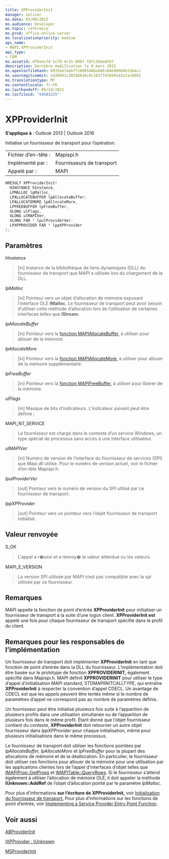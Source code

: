 ```yaml
---
title: XPProviderInit
manager: soliver
ms.date: 03/09/2015
ms.audience: Developer
ms.topic: reference
ms.prod: office-online-server
ms.localizationpriority: medium
api_name:
- MAPI.XPProviderInit
api_type:
- COM
ms.assetid: df6eacf4-1cf9-4c25-806f-f87c38dad597
description: Dernière modification le 9 mars 2015
ms.openlocfilehash: 6935eb7aebf718065486e686184e98b84b156acc
ms.sourcegitcommit: a1d9041c20256616c9c183f7d1049142a7ac6991
ms.translationtype: MT
ms.contentlocale: fr-FR
ms.lasthandoff: 09/24/2021
ms.locfileid: "59583225"
---
```

# <a name="xpproviderinit"></a>XPProviderInit

  
  
**S’applique à** : Outlook 2013 | Outlook 2016 
  
Initialise un fournisseur de transport pour l’opération.
  
|||
|:-----|:-----|
|Fichier d’en-tête :  <br/> |Mapispi.h  <br/> |
|Implémenté par :  <br/> |Fournisseurs de transport  <br/> |
|Appelé par :  <br/> |MAPI  <br/> |
   
```cpp
HRESULT XPProviderInit(
  HINSTANCE hInstance,
  LPMALLOC lpMalloc,
  LPALLOCATEBUFFER lpAllocateBuffer,
  LPALLOCATEMORE lpAllocateMore,
  LPFREEBUFFER lpFreeBuffer,
  ULONG ulFlags,
  ULONG ulMAPIVer,
  ULONG FAR * lpulProviderVer,
  LPXPPROVIDER FAR * lppXPProvider
);
```

## <a name="parameters"></a>Paramètres

 _hInstance_
  
> [in] Instance de la bibliothèque de liens dynamiques (DLL) du fournisseur de transport que MAPI a utilisée lors du chargement de la DLL.
    
 _lpMalloc_
  
> [in] Pointeur vers un objet d’allocation de mémoire exposant l’interface OLE **IMalloc.** Le fournisseur de transport peut avoir besoin d’utiliser cette méthode d’allocation lors de l’utilisation de certaines interfaces telles que **IStream**. 
    
 _lpAllocateBuffer_
  
> [in] Pointeur vers la [fonction MAPIAllocateBuffer,](mapiallocatebuffer.md) à utiliser pour allouer de la mémoire. 
    
 _lpAllocateMore_
  
> [in] Pointeur vers la [fonction MAPIAllocateMore,](mapiallocatemore.md) à utiliser pour allouer de la mémoire supplémentaire. 
    
 _lpFreeBuffer_
  
> [in] Pointeur vers la [fonction MAPIFreeBuffer,](mapifreebuffer.md) à utiliser pour libérer de la mémoire. 
    
 _ulFlags_
  
> [in] Masque de bits d’indicateurs. L’indicateur suivant peut être définie :
    
MAPI_NT_SERVICE 
  
> Le fournisseur est chargé dans le contexte d’un service Windows, un type spécial de processus sans accès à une interface utilisateur. 
    
 _ulMAPIVer_
  
> [in] Numéro de version de l’interface du fournisseur de services (SPI) que Mapi.dll utilise. Pour le numéro de version actuel, voir le fichier d’en-tête Mapispi.h. 
    
 _lpulProviderVer_
  
> [out] Pointeur vers le numéro de version du SPI utilisé par ce fournisseur de transport. 
    
 _lppXPProvider_
  
> [out] Pointeur vers un pointeur vers l’objet fournisseur de transport initialisé.
    
## <a name="return-value"></a>Valeur renvoyée

S_OK 
  
> L'appel a r�ussi et a renvoy� la valeur attendue ou les valeurs. 
    
MAPI_E_VERSION 
  
> La version SPI utilisée par MAPI n’est pas compatible avec la spi utilisée par ce fournisseur.
    
## <a name="remarks"></a>Remarques

MAPI appelle la fonction de point d’entrée **XPProviderInit** pour initialiser un fournisseur de transport à la suite d’une logon client. **XPProviderInit est** appelé une fois pour chaque fournisseur de transport spécifié dans le profil du client. 
  
## <a name="notes-to-implementers"></a>Remarques pour les responsables de l’implémentation

Un fournisseur de transport doit implémenter **XPProviderInit** en tant que fonction de point d’entrée dans la DLL du fournisseur. L’implémentation doit être basée sur le prototype de fonction **XPPROVIDERINIT,** également spécifié dans Mapispi.h. MAPI définit **XPPROVIDERINIT** pour utiliser le type d’appel d’initialisation MAPI standard, STDMAPIINITCALLTYPE, qui entraîne **XPProviderInit** à respecter la convention d’appel CDECL. Un avantage de CDECL est que les appels peuvent être tentés même si le nombre de paramètres d’appel ne correspond pas au nombre de paramètres définis. 
  
Un fournisseur peut être initialisé plusieurs fois suite à l’apparition de plusieurs profils dans une utilisation simultanée ou de l’apparition de plusieurs fois dans le même profil. Étant donné que l’objet fournisseur contient du contexte, **XPProviderInit** doit retourner un autre objet fournisseur dans  _lppXPProvider_ pour chaque initialisation, même pour plusieurs initialisations dans le même processus. 
  
Le fournisseur de transport doit utiliser les fonctions pointées par  _lpAllocateBuffer,_  _lpAllocateMore_ et  _lpFreeBuffer_ pour la plupart des allocations de mémoire et de la déallocation. En particulier, le fournisseur doit utiliser ces fonctions pour allouer de la mémoire pour une utilisation par les applications clientes lors de l’appel d’interfaces d’objet telles que [IMAPIProp::GetProps](imapiprop-getprops.md) et [IMAPITable::QueryRows](imapitable-queryrows.md). Si le fournisseur s’attend également à utiliser l’allocation de mémoire OLE, il doit appeler la méthode **IUnknown::AddRef** de l’objet d’allocation pointé par le paramètre _lpMalloc._ 
  
Pour plus d’informations **sur l’écriture de XPProviderInit,** voir [Initialisation du fournisseur de transport.](initializing-the-transport-provider.md) Pour plus d’informations sur les fonctions de point d’entrée, voir [Implementing a Service Provider Entry Point Function](implementing-a-service-provider-entry-point-function.md). 
  
## <a name="see-also"></a>Voir aussi



[ABProviderInit](abproviderinit.md)
  
[IXPProvider : IUnknown](ixpprovideriunknown.md)
  
[MSProviderInit](msproviderinit.md)


